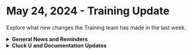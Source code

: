 # May 24, 2024 - Training Update

Explore what new changes the Training team has made in the last week.

<details>

<summary><strong>General News and Reminders</strong></summary>

* **SHOUT OUT** to Darren, Pepijn, Tyler, Mansoor, Gary, and Sarah for successfully taking our [foundations-certification.md](../../../cluck-university/rewst-foundations/foundations-certification.md "mention") Exam, and collecting your prestigious **Certified Rewster** badge in Discord. &#x20;
* Speaking of perks for our Certified Rewsters, we are re-Introducing the **ROC AMA**! When you get certified, you will be able to jump on an hour call with our awesome ROC Team to ask anything on Tuesdays, starting **June 4th**! [You can sign-up on Calendly now](https://calendly.com/cluck-u/roc-ama?month=2024-06)!
* Clea will also be running the entire Foundations series including the 106, starting next week!

<img src="../../../.gitbook/assets/Copy of Copy of Clea.png" alt="" data-size="original">![](<../../../.gitbook/assets/Clea (4).png>)

* Join us in our [Cluck-U Discord channel](https://discord.com/channels/936789089703845988/1121465945295167588) if you have any questions, comments, or concerns!

</details>

<details>

<summary><strong>Cluck U and Documentation Updates</strong></summary>

**What's New at Cluck University?**

* We'd love to get your feedback on our Training and Documentation! [Please fill out this form to let us know how we can improve](https://app.sli.do/event/m8C3AjPUnuDgpkVDmPsQL3)!
* As a reminder, you can make training and documentation requests at [https://rewst.canny.io/](https://rewst.canny.io/)
* New [Broken link](broken-reference "mention") video is up by the fantastic Tricia Timney! Check it out!

**New & Updated Pages:**

* [may-17-2024-solve-all-your-meal-prep-problems-with-this-automation.md](../../roc-open-mics/2024-roc-open-mics/may-17-2024-solve-all-your-meal-prep-problems-with-this-automation.md "mention") page added
* Updated [modular-automation-through-abstraction.md](../../../cluck-university/clean-automation/modular-automation-through-abstraction.md "mention") page with Calendly link
* [roc-support](../../../support/roc-support/ "mention") page updated with a link to create a ticket

</details>


